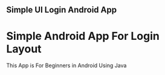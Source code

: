 ## Simple UI Login Android App
# Simple Android App For Login Layout 
This App is For Beginners in Android Using Java
